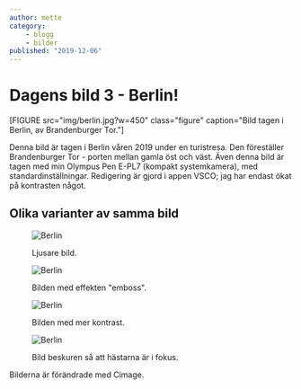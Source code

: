 ```yaml
---
author: mette
category:
    - blogg
    - bilder
published: "2019-12-06"
---
```

Dagens bild 3 - Berlin!
==================================

[FIGURE src="img/berlin.jpg?w=450" class="figure" caption="Bild tagen i Berlin, av Brandenburger Tor."]

Denna bild är tagen i Berlin våren 2019 under en turistresa. Den föreställer Brandenburger Tor - porten mellan gamla öst och väst. Även denna bild är tagen med min Olympus Pen E-PL7 (kompakt systemkamera), med standardinställningar. Redigering är gjord i appen VSCO; jag har endast ökat på kontrasten något.

<!--more-->

Olika varianter av samma bild
-----------------------------------

<figure class="figure">
    <img src="image/berlin.jpg&w=500&convolve=lighten" alt="Berlin">
    <figcaption>
        <p>Ljusare bild.</p>
</figure>

<figure class="figure">
    <img src="image/berlin.jpg?w=600&q=100&emboss" alt="Berlin">
    <figcaption>
        <p>Bilden med effekten "emboss".</p>
</figure>

<figure class="figure">
    <img src="image/berlin.jpg&f=contrast,-30" alt="Berlin">
    <figcaption>
        <p>Bilden med mer kontrast.</p>
</figure>

<figure class="figure">
    <img src="image/berlin.jpg&?w=300&h=700&crop-to-fit&area=10,30,10,20&q=100" alt="Berlin">
    <figcaption>
        <p>Bild beskuren så att hästarna är i fokus.</p>
</figure>

Bilderna är förändrade med Cimage.
